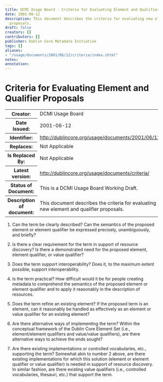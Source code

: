 ```yaml
---
title: DCMI Usage Board - Criteria for Evaluating Element and Qualifier Proposals
date: 2001-06-12
description: This document describes the criteria for evaluating new element and qualifier
  proposals.
draft: false
creators: []
contributors: []
publisher: Dublin Core Metadata Initiative
tags: []
aliases:
- "/usage/documents/2001/06/12/criteria/index.shtml"
notes: 
annotation: 
---
```


<!--#include virtual="/ssi/header.shtml" -->
# Criteria for Evaluating Element and Qualifier Proposals
<table cellspacing="0" class="docinfo">
  <tr>
    <th>Creator:</th>
    <td>DCMI Usage Board</td>
  </tr>
  <tr>
    <th>Date Issued:</th>
    <td>2001-06-12</td>
  </tr>
  <tr>
    <th>Identifier:</th>
    <td><a href="/usage/documents/2001/06/12/">http://dublincore.org/usage/documents/2001/06/12/</a></td>
  </tr>
  <tr>
    <th>Replaces:</th>
    <td>Not Applicable</td>
  </tr>
  <tr>
    <th>Is Replaced By:</th>
    <td>Not Applicable</td>
  </tr>
  <tr>
    <th>Latest version:</th>
    <td><a href="/usage/documents/criteria/">http://dublincore.org/usage/documents/criteria/</a></td>
  </tr>
  <tr>
    <th>Status of Document:</th>
    <td>This is a DCMI Usage Board Working Draft.</td>
  </tr>
  <tr>
    <th>Description of document:</th>
    <td>This document describes the criteria for evaluating new element and qualifier proposals.</td>
  </tr>
</table>


1. Can the term be clearly described? Can the semantics of the proposed element or element qualifier be expressed precisely, unambiguously, and briefly?

2. Is there a clear requirement for the term in support of resource discovery? Is there a demonstrated need for the proposed element, element qualifier, or value qualifier?

3. Does the term support interoperability? Does it, to the maximum extent possible, support interoperability.

4. Is the term practical? How difficult would it be for people creating metadata to comprehend the semantics of the proposed element or element qualifier and to apply it reasonably in the description of resources.

5. Does the term refine an existing element? If the proposed term is an element, can it reasonably be handled as effectively as an element or value qualifier for an existing element?

6. Are there alternative ways of implementing the term? Within the conceptual framework of the Dublin Core Element Set (i.e., element/element qualifiers and value/value qualifiers), are there alternative ways to achieve the ends sought?

7. Are there existing implementations or controlled vocabularies, etc., supporting the term? Somewhat akin to number 2 above, are there existing implementations for which this solution (element or element qualifier or value qualifier) is needed in support of resource discovery. In similar fashion, are there existing value qualifiers (i.e., controlled vocabularies, thesauri, etc.) that support the term.

<!--#include virtual="/ssi/footer.shtml" -->
